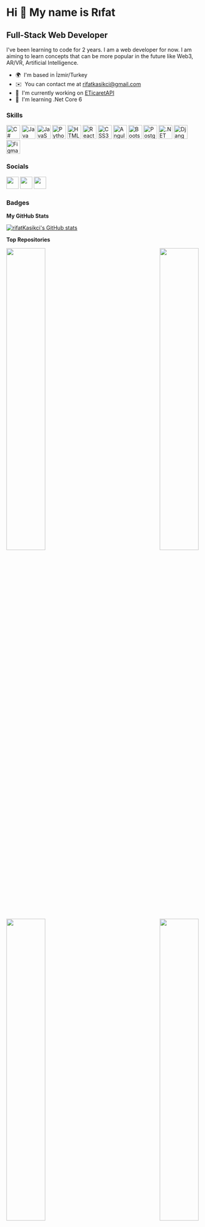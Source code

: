 Hi 👋 My name is Rıfat
======================

Full-Stack Web Developer
------------------------

I've been learning to code for 2 years. I am a web developer for now. I am aiming to learn concepts that can be more popular in the future like Web3, AR/VR, Artificial Intelligence.

* 🌍  I'm based in İzmir/Turkey
* ✉️  You can contact me at [rifatkasikci@gmail.com](mailto:rifatkasikci@gmail.com)
* 🚀  I'm currently working on [ETicaretAPI](http://github.com/rifatKasikci/ETicaretAPI)
* 🧠  I'm learning .Net Core 6

### Skills

<p align="left">
<a href="https://docs.microsoft.com/en-us/dotnet/csharp/" target="_blank" rel="noreferrer"><img src="https://raw.githubusercontent.com/danielcranney/readme-generator/main/public/icons/skills/csharp-colored.svg" width="36" height="36" alt="C#" /></a>
<a href="https://www.oracle.com/java/" target="_blank" rel="noreferrer"><img src="https://raw.githubusercontent.com/danielcranney/readme-generator/main/public/icons/skills/java-colored.svg" width="36" height="36" alt="Java" /></a>
<a href="https://developer.mozilla.org/en-US/docs/Web/JavaScript" target="_blank" rel="noreferrer"><img src="https://raw.githubusercontent.com/danielcranney/readme-generator/main/public/icons/skills/javascript-colored.svg" width="36" height="36" alt="JavaScript" /></a>
<a href="https://www.python.org/" target="_blank" rel="noreferrer"><img src="https://raw.githubusercontent.com/danielcranney/readme-generator/main/public/icons/skills/python-colored.svg" width="36" height="36" alt="Python" /></a>
<a href="https://developer.mozilla.org/en-US/docs/Glossary/HTML5" target="_blank" rel="noreferrer"><img src="https://raw.githubusercontent.com/danielcranney/readme-generator/main/public/icons/skills/html5-colored.svg" width="36" height="36" alt="HTML5" /></a>
<a href="https://reactjs.org/" target="_blank" rel="noreferrer"><img src="https://raw.githubusercontent.com/danielcranney/readme-generator/main/public/icons/skills/react-colored.svg" width="36" height="36" alt="React" /></a>
<a href="https://www.w3.org/TR/CSS/#css" target="_blank" rel="noreferrer"><img src="https://raw.githubusercontent.com/danielcranney/readme-generator/main/public/icons/skills/css3-colored.svg" width="36" height="36" alt="CSS3" /></a>
<a href="https://angular.io/" target="_blank" rel="noreferrer"><img src="https://raw.githubusercontent.com/danielcranney/readme-generator/main/public/icons/skills/angularjs-colored.svg" width="36" height="36" alt="Angular" /></a>
<a href="https://getbootstrap.com/" target="_blank" rel="noreferrer"><img src="https://raw.githubusercontent.com/danielcranney/readme-generator/main/public/icons/skills/bootstrap-colored.svg" width="36" height="36" alt="Bootstrap" /></a>
<a href="https://www.postgresql.org/" target="_blank" rel="noreferrer"><img src="https://raw.githubusercontent.com/danielcranney/readme-generator/main/public/icons/skills/postgresql-colored.svg" width="36" height="36" alt="PostgreSQL" /></a>
<a href="https://dotnet.microsoft.com/en-us/" target="_blank" rel="noreferrer"><img src="https://raw.githubusercontent.com/danielcranney/readme-generator/main/public/icons/skills/dot-net-colored.svg" width="36" height="36" alt=".NET" /></a>
<a href="https://www.djangoproject.com/" target="_blank" rel="noreferrer"><img src="https://raw.githubusercontent.com/danielcranney/readme-generator/main/public/icons/skills/django-colored.svg" width="36" height="36" alt="Django" /></a>
<a href="https://www.figma.com/" target="_blank" rel="noreferrer"><img src="https://raw.githubusercontent.com/danielcranney/readme-generator/main/public/icons/skills/figma-colored.svg" width="36" height="36" alt="Figma" /></a>
</p>


### Socials

<p align="left"> <a href="https://www.github.com/rifatKasikci" target="_blank" rel="noreferrer"><img src="https://raw.githubusercontent.com/danielcranney/readme-generator/main/public/icons/socials/github.svg" width="32" height="32" /></a> <a href="https://www.linkedin.com/in/rifatkasikci" target="_blank" rel="noreferrer"><img src="https://raw.githubusercontent.com/danielcranney/readme-generator/main/public/icons/socials/linkedin.svg" width="32" height="32" /></a> <a href="http://www.medium.com/@rifatkasikci" target="_blank" rel="noreferrer"><img src="https://raw.githubusercontent.com/danielcranney/readme-generator/main/public/icons/socials/medium.svg" width="32" height="32" /></a></p>

### Badges

<b>My GitHub Stats</b>

<a href="http://www.github.com/rifatKasikci"><img src="https://github-readme-stats.vercel.app/api?username=rifatKasikci&show_icons=true&hide=&count_private=true&title_color=0891b2&text_color=ffffff&icon_color=22c55e&bg_color=0f172a&hide_border=true&show_icons=true" alt="rifatKasikci's GitHub stats" /></a>

<b>Top Repositories</b>

<div width="100%" align="center"><a href="https://github.com/rifatKasikci/RentACar-Project" align="left"><img align="left" width="45%" src="https://github-readme-stats.vercel.app/api/pin/?username=rifatKasikci&repo=RentACar-Project&title_color=0891b2&text_color=ffffff&icon_color=22c55e&bg_color=0f172a&hide_border=true&locale=en" /></a><a href="https://github.com/rifatKasikci/HRMS-PROJECT" align="right"><img align="right" width="45%" src="https://github-readme-stats.vercel.app/api/pin/?username=rifatKasikci&repo=HRMS-PROJECT&title_color=0891b2&text_color=ffffff&icon_color=22c55e&bg_color=0f172a&hide_border=true&locale=en" /></a></div><br /><br /><br /><br /><br /><br /><br />

<br /><br /><br /><br /><br />

<div width="100%" align="center"><a href="https://github.com/rifatKasikci/RentACar-Frontend" align="left"><img align="left" width="45%" src="https://github-readme-stats.vercel.app/api/pin/?username=rifatKasikci&repo=RentACar-Frontend&title_color=0891b2&text_color=ffffff&icon_color=22c55e&bg_color=0f172a&hide_border=true&locale=en" /></a><a href="https://github.com/rifatKasikci/HRMS-PROJECT-FRONTEND" align="right"><img align="right" width="45%" src="https://github-readme-stats.vercel.app/api/pin/?username=rifatKasikci&repo=HRMS-PROJECT-FRONTEND&title_color=0891b2&text_color=ffffff&icon_color=22c55e&bg_color=0f172a&hide_border=true&locale=en" /></a></div>
